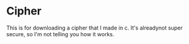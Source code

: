 # Cipher
This is for downloading a cipher that I made in c. It's alreadynot super secure, so I'm not telling you how it works.
